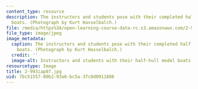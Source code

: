 ```yaml
---
content_type: resource
description: The instructors and students pose with their completed half-hull model
  boats. (Photograph by Kurt Hasselbalch.)
file: /media/https%3A/open-learning-course-data-rc.s3.amazonaws.com/2-993-special-topics-in-mechanical-engineering-the-art-and-science-of-boat-design-january-iap-2007/7bc5155780b293a6bc5a37c8d0911886_2-993iap07.jpg
file_type: image/jpeg
image_metadata:
  caption: The instructors and students pose with their completed half-hull model
    boats. (Photograph by Kurt Hasselbalch.)
  credit: ''
  image-alt: Instructors and students with their half-hull model boats.
resourcetype: Image
title: 2-993iap07.jpg
uid: 7bc51557-80b2-93a6-bc5a-37c8d0911886
---
```

